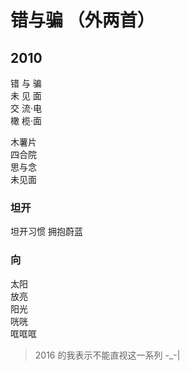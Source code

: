# 错与骗 （外两首）

## 2010

错 与 骗  
未 见 面  
交 流‧电  
橄 榄‧面

木薯片  
四合院  
思与念  
未见面

### 坦开

坦开习惯
拥抱蔚蓝

### 向

太阳  
放亮  
阳光  
咣咣  
哐哐哐

> 2016 的我表示不能直视这一系列 -_-|
